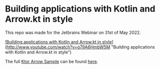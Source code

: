 # Building applications with Kotlin and Arrow.kt in style

This repo was made for the Jetbrains Webinar on 31st of May 2022.

[!Building applications with Kotlin and Arrow.kt in style](http://img.youtube.com/vi/g79A6HmbW5M/0.jpg)](http://www.youtube.com/watch?v=g79A6HmbW5M "Building applications with Kotlin and Arrow.kt in style")

The full [Ktor Arrow Sample](https://github.com/nomisRev/ktor-arrow-example) can be found [here](https://github.com/nomisRev/ktor-arrow-example).
